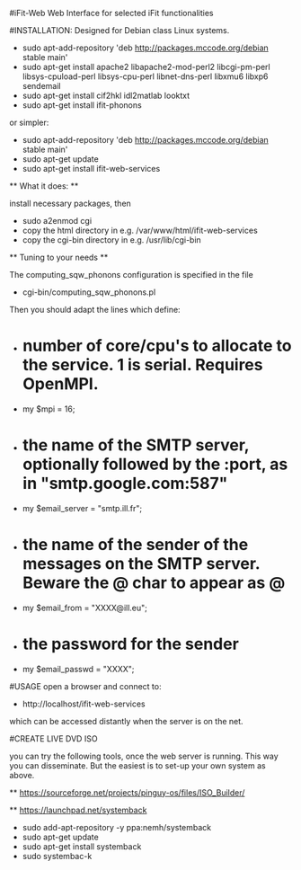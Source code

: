 #iFit-Web
Web Interface for selected iFit functionalities

#INSTALLATION:
Designed for Debian class Linux systems.

- sudo apt-add-repository 'deb http://packages.mccode.org/debian stable main'
- sudo apt-get install apache2 libapache2-mod-perl2 libcgi-pm-perl libsys-cpuload-perl libsys-cpu-perl libnet-dns-perl libxmu6 libxp6 sendemail
- sudo apt-get install cif2hkl idl2matlab looktxt
- sudo apt-get install ifit-phonons

or simpler:
- sudo apt-add-repository 'deb http://packages.mccode.org/debian stable main'
- sudo apt-get update
- sudo apt-get install ifit-web-services

** What it does: **

install necessary packages, then
- sudo a2enmod cgi
- copy the html directory    in e.g. /var/www/html/ifit-web-services
- copy the cgi-bin directory in e.g. /usr/lib/cgi-bin
  
** Tuning to your needs **

The computing_sqw_phonons configuration is specified in the file
- cgi-bin/computing_sqw_phonons.pl
  
Then you should adapt the lines which define:
- # number of core/cpu's to allocate to the service. 1 is serial. Requires OpenMPI.
- my $mpi          = 16;

- # the name of the SMTP server, optionally followed by the :port, as in "smtp.google.com:587"
- my $email_server = "smtp.ill.fr";
- # the name of the sender of the messages on the SMTP server. Beware the @ char to appear as \@
- my $email_from   = "XXXX\@ill.eu";
- # the password for the sender
- my $email_passwd = "XXXX";

#USAGE
open a browser and connect to:

-  http://localhost/ifit-web-services

which can be accessed distantly when the server is on the net.


#CREATE LIVE DVD ISO

you can try the following tools, once the web server is running.
This way you can disseminate. But the easiest is to set-up your own system as above.

** https://sourceforge.net/projects/pinguy-os/files/ISO_Builder/


** https://launchpad.net/systemback
- sudo add-apt-repository -y ppa:nemh/systemback
- sudo apt-get update
- sudo apt-get install systemback
- sudo systembac-k
